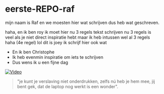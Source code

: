 # eerste-REPO-raf

mijn naam is Raf en we moesten hier wat schrijven dus heb wat geschreven.

haha, en ik ben roy ik moet hier nu 3 regels tekst schrijven 
nu 3 regels is veel als je niet direct inspiratie hebt
maar ik heb intussen wel al 3 regels
haha (4e regel)
lol dit is joey ik schrijf hier ook wat

- En ik ben Christophe
- Ik heb evenmin inspiratie om iets te schrijven
- Dus wens ik u een fijne dag

[![Video](http://img.youtube.com/vi/v=dQw4w9WgXcQ/0.jpg)](https://www.youtube.com/watch?v=dQw4w9WgXcQ)

>"je kunt je verslaving niet onderdrukken,
>zelfs nú heb je hem mee, jij bent gek,
>dat de laptop nog werkt is een wonder".
